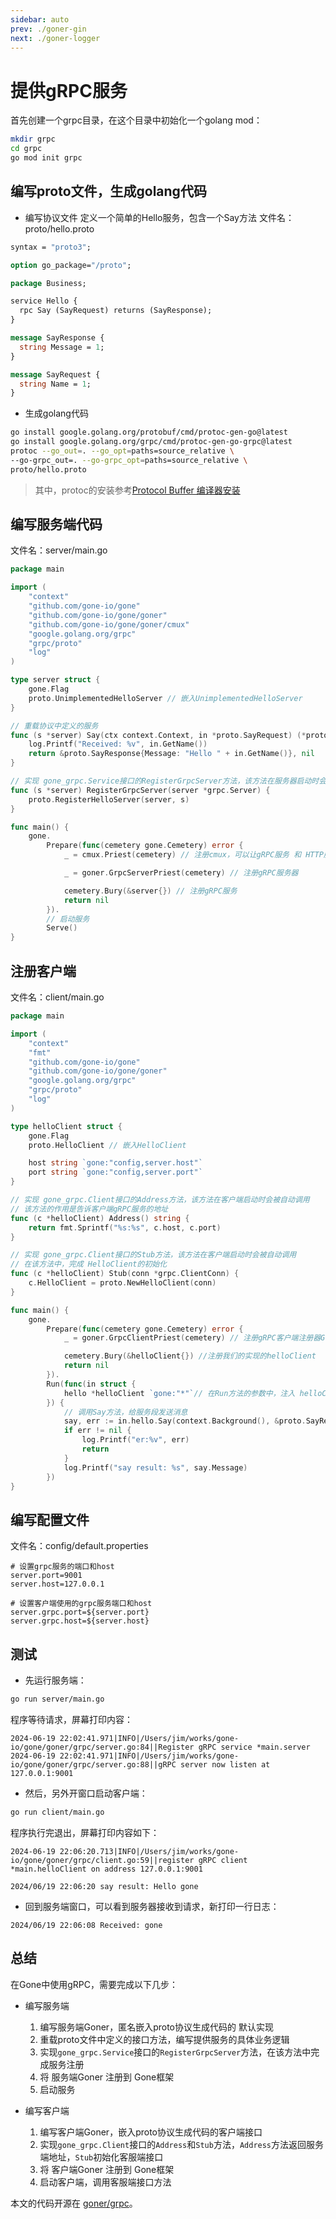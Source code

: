 ```yaml
---
sidebar: auto
prev: ./goner-gin
next: ./goner-logger
---
```


# 提供gRPC服务
首先创建一个grpc目录，在这个目录中初始化一个golang mod：
```bash
mkdir grpc
cd grpc
go mod init grpc
```

## 编写proto文件，生成golang代码
- 编写协议文件
定义一个简单的Hello服务，包含一个Say方法
文件名：proto/hello.proto
```proto
syntax = "proto3";

option go_package="/proto";

package Business;

service Hello {
  rpc Say (SayRequest) returns (SayResponse);
}

message SayResponse {
  string Message = 1;
}

message SayRequest {
  string Name = 1;
}
```
- 生成golang代码

```bash
go install google.golang.org/protobuf/cmd/protoc-gen-go@latest
go install google.golang.org/grpc/cmd/protoc-gen-go-grpc@latest
protoc --go_out=. --go_opt=paths=source_relative \
--go-grpc_out=. --go-grpc_opt=paths=source_relative \
proto/hello.proto
```
>  其中，protoc的安装参考[Protocol Buffer 编译器安装](https://blog.csdn.net/waitdeng/article/details/139248507)


## 编写服务端代码
文件名：server/main.go
```go
package main

import (
	"context"
	"github.com/gone-io/gone"
	"github.com/gone-io/gone/goner"
	"github.com/gone-io/gone/goner/cmux"
	"google.golang.org/grpc"
	"grpc/proto"
	"log"
)

type server struct {
	gone.Flag
	proto.UnimplementedHelloServer // 嵌入UnimplementedHelloServer
}

// 重载协议中定义的服务
func (s *server) Say(ctx context.Context, in *proto.SayRequest) (*proto.SayResponse, error) {
	log.Printf("Received: %v", in.GetName())
	return &proto.SayResponse{Message: "Hello " + in.GetName()}, nil
}

// 实现 gone_grpc.Service接口的RegisterGrpcServer方法，该方法在服务器启动时会被自动调用
func (s *server) RegisterGrpcServer(server *grpc.Server) {
	proto.RegisterHelloServer(server, s)
}

func main() {
	gone.
		Prepare(func(cemetery gone.Cemetery) error {
			_ = cmux.Priest(cemetery) // 注册cmux，可以让gRPC服务 和 HTTP服务共享一个端口

			_ = goner.GrpcServerPriest(cemetery) // 注册gRPC服务器

			cemetery.Bury(&server{}) // 注册gRPC服务
			return nil
		}).
        // 启动服务
		Serve()
}
```

## 注册客户端
文件名：client/main.go
```go
package main

import (
	"context"
	"fmt"
	"github.com/gone-io/gone"
	"github.com/gone-io/gone/goner"
	"google.golang.org/grpc"
	"grpc/proto"
	"log"
)

type helloClient struct {
	gone.Flag
	proto.HelloClient // 嵌入HelloClient

	host string `gone:"config,server.host"`
	port string `gone:"config,server.port"`
}

// 实现 gone_grpc.Client接口的Address方法，该方法在客户端启动时会被自动调用
// 该方法的作用是告诉客户端gRPC服务的地址
func (c *helloClient) Address() string {
	return fmt.Sprintf("%s:%s", c.host, c.port)
}

// 实现 gone_grpc.Client接口的Stub方法，该方法在客户端启动时会被自动调用
// 在该方法中，完成 HelloClient的初始化
func (c *helloClient) Stub(conn *grpc.ClientConn) {
	c.HelloClient = proto.NewHelloClient(conn)
}

func main() {
	gone.
		Prepare(func(cemetery gone.Cemetery) error {
			_ = goner.GrpcClientPriest(cemetery) // 注册gRPC客户端注册器Goner

			cemetery.Bury(&helloClient{}) //注册我们的实现的helloClient
			return nil
		}).
		Run(func(in struct {
			hello *helloClient `gone:"*"`// 在Run方法的参数中，注入 helloClient
		}) {
            // 调用Say方法，给服务段发送消息
			say, err := in.hello.Say(context.Background(), &proto.SayRequest{Name: "gone"})
			if err != nil {
				log.Printf("er:%v", err)
				return
			}
			log.Printf("say result: %s", say.Message)
		})
}
```

## 编写配置文件
文件名：config/default.properties
```properties
# 设置grpc服务的端口和host
server.port=9001
server.host=127.0.0.1

# 设置客户端使用的grpc服务端口和host
server.grpc.port=${server.port}
server.grpc.host=${server.host}
```


## 测试
- 先运行服务端：
```bash
go run server/main.go
```
程序等待请求，屏幕打印内容：
```log
2024-06-19 22:02:41.971|INFO|/Users/jim/works/gone-io/gone/goner/grpc/server.go:84||Register gRPC service *main.server
2024-06-19 22:02:41.971|INFO|/Users/jim/works/gone-io/gone/goner/grpc/server.go:88||gRPC server now listen at 127.0.0.1:9001
```

- 然后，另外开窗口启动客户端：
```bash
go run client/main.go
```
程序执行完退出，屏幕打印内容如下：
```log
2024-06-19 22:06:20.713|INFO|/Users/jim/works/gone-io/gone/goner/grpc/client.go:59||register gRPC client *main.helloClient on address 127.0.0.1:9001

2024/06/19 22:06:20 say result: Hello gone
```

- 回到服务端窗口，可以看到服务器接收到请求，新打印一行日志：
```log
2024/06/19 22:06:08 Received: gone
```

## 总结
在Gone中使用gRPC，需要完成以下几步：
- 编写服务端
  1. 编写服务端Goner，匿名嵌入proto协议生成代码的 默认实现
  2. 重载proto文件中定义的接口方法，编写提供服务的具体业务逻辑
  3. 实现`gone_grpc.Service`接口的`RegisterGrpcServer`方法，在该方法中完成服务注册
  4. 将 服务端Goner 注册到 Gone框架
  5. 启动服务

- 编写客户端
  1. 编写客户端Goner，嵌入proto协议生成代码的客户端接口
  2. 实现`gone_grpc.Client`接口的`Address`和`Stub`方法，`Address`方法返回服务端地址，`Stub`初始化客服端接口
  3. 将 客户端Goner 注册到 Gone框架
  4. 启动客户端，调用客服端接口方法

本文的代码开源在 [goner/grpc](https://github.com/gone-io/gone/tree/main/example/grpc)。